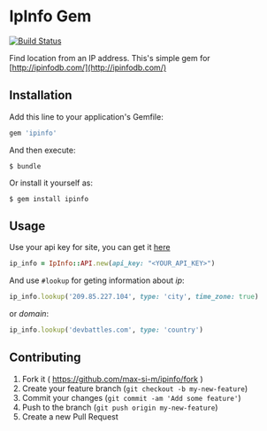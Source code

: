 # IpInfo Gem

[![Build Status](https://travis-ci.org/max-si-m/ip_info.svg?branch=master)](https://travis-ci.org/max-si-m/ip_info)

Find location from an IP address. 
This's simple gem for [http://ipinfodb.com/](http://ipinfodb.com/)

## Installation

Add this line to your application's Gemfile:

```ruby
gem 'ipinfo'
```

And then execute:

    $ bundle

Or install it yourself as:

    $ gem install ipinfo

## Usage
Use your api key for site, you can get it [here](http://ipinfodb.com/account.php)
```ruby
ip_info = IpInfo::API.new(api_key: "<YOUR_API_KEY>")
```
And use `#lookup` for geting information about *ip*:

```ruby
ip_info.lookup('209.85.227.104', type: 'city', time_zone: true)
```
or *domain*:

```ruby
ip_info.lookup('devbattles.com', type: 'country')
```


## Contributing

1. Fork it ( https://github.com/max-si-m/ipinfo/fork )
2. Create your feature branch (`git checkout -b my-new-feature`)
3. Commit your changes (`git commit -am 'Add some feature'`)
4. Push to the branch (`git push origin my-new-feature`)
5. Create a new Pull Request
